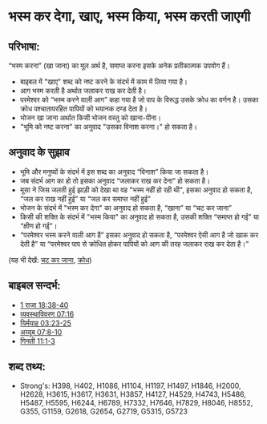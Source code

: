 # भस्म कर देगा, खाए, भस्म किया, भस्म करती जाएगी #

## परिभाषा: ##

“भस्म करना” (खा जाना) का मूल अर्थ है, समाप्त करना इसके अनेक प्रतीकात्मक उपयोग हैं।

* बाइबल में "खाए" शब्द को नष्ट करने के संदर्भ में काम में लिया गया है।
* आग भस्म करती है अर्थात जलाकर राख कर देती है।
* परमेश्वर को “भस्म करने वाली आग” कहा गया है जो पाप के विरूद्ध उसके क्रोध का वर्णन है। उसका क्रोध पश्चातापरहित पापियों को भयानक दण्ड देता है।
* भोजन खा जाना अर्थात किसी भोजन वस्तु को खाना-पीना।
* "भूमि को नष्ट करना" का अनुवाद "उसका विनाश करना।" हो सकता है।

## अनुवाद के सुझाव ##

* भूमि और मनुष्यों के संदर्भ में इस शब्द का अनुवाद “विनाश” किया जा सकता है।
* जब संदर्भ आग का हो तो इसका अनुवाद “जलाकर राख कर देना” हो सकता है।
* मूसा ने जिस जलती हुई झाड़ी को देखा था वह "भस्म नहीं हो रही थी", इसका अनुवाद हो सकता है, “जल कर राख नहीं हुई” या “जल कर समाप्त नहीं हुई”
* भोजन के संदर्भ में "भस्म कर देगा" का अनुवाद हो सकता है, “खाना” या “चट कर जाना”
* किसी की शक्ति के संदर्भ में "भस्म किया" का अनुवाद हो सकता है, उसकी शक्ति “समाप्त हो गई” या “क्षीण हो गई”।
* “परमेश्वर भस्म करने वाली आग है” इसका अनुवाद हो सकता है, “परमेश्वर ऐसी आग है जो खाक कर देती है” या “परमेश्वर पाप से क्रोधित होकर पापियों को आग की तरह जलाकर राख कर देता है।”

(यह भी देखें: [चट कर जाना](../other/devour.md), [क्रोध](../kt/wrath.md))

## बाइबल सन्दर्भ: ##

* [1 राजा 18:38-40](rc://hi/tn/help/1ki/18/38)
* [व्यवस्थाविवरण 07:16](rc://hi/tn/help/deu/07/16)
* [यिर्मयाह 03:23-25](rc://hi/tn/help/jer/03/23)
* [अय्यूब 07:8-10](rc://hi/tn/help/job/07/08)
* [गिनती 11:1-3](rc://hi/tn/help/num/11/01)

## शब्द तथ्य: ##

* Strong's: H398, H402, H1086, H1104, H1197, H1497, H1846, H2000, H2628, H3615, H3617, H3631, H3857, H4127, H4529, H4743, H5486, H5487, H5595, H6244, H6789, H7332, H7646, H7829, H8046, H8552, G355, G1159, G2618, G2654, G2719, G5315, G5723
